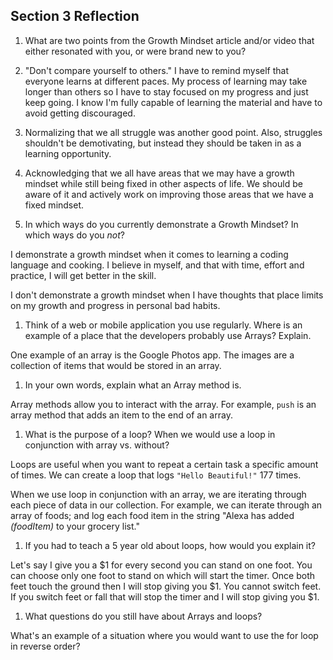 ## Section 3 Reflection

1. What are two points from the Growth Mindset article and/or video that either resonated with you, or were brand new to you?

  1. "Don't compare yourself to others." I have to remind myself that everyone learns at different paces. My process of learning may take longer than others so I have to stay focused on my progress and just keep going. I know I'm fully capable of learning the material and have to avoid getting discouraged.
  1. Normalizing that we all struggle was another good point. Also, struggles shouldn't be demotivating, but instead they should be taken in as a learning opportunity.
  1. Acknowledging that we all have areas that we may have a growth mindset while still being fixed in other aspects of life. We should be aware of it and actively work on improving those areas that we have a fixed mindset.  

1. In which ways do you currently demonstrate a Growth Mindset? In which ways do you _not_?

  I demonstrate a growth mindset when it comes to learning a coding language and cooking. I believe in myself, and that with time, effort and practice, I will get better in the skill.

  I don't demonstrate a growth mindset when I have thoughts that place limits on my growth and progress in personal bad habits.

1. Think of a web or mobile application you use regularly. Where is an example of a place that the developers probably use Arrays? Explain.

  One example of an array is the Google Photos app. The images are a collection of items that would be stored in an array.

1. In your own words, explain what an Array method is.

  Array methods allow you to interact with the array. For example, `push` is an array method that adds an item to the end of an array.

1. What is the purpose of a loop? When we would use a loop in conjunction with array vs. without?

  Loops are useful when you want to repeat a certain task a specific amount of times. We can create a loop that logs ``"Hello Beautiful!"`` 177 times.

  When we use loop in conjunction with an array, we are iterating through each piece of data in our collection. For example, we can iterate through an array of foods; and log each food item in the string "Alexa has added _(foodItem)_ to your grocery list."

1. If you had to teach a 5 year old about loops, how would you explain it?

  Let's say I give you a $1 for every second you can stand on one foot. You can choose only one foot to stand on which will start the timer. Once both feet touch the ground then I will stop giving you $1. You cannot switch feet. If you switch feet or fall that will stop the timer and I will stop giving you $1.

1. What questions do you still have about Arrays and loops?

  What's an example of a situation where you would want to use the for loop in reverse order?
